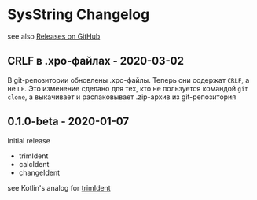# SysString Changelog

see also [Releases on GitHub](https://github.com/mazzy-ax/SysString/releases)

## CRLF в .xpo-файлах - 2020-03-02

В git-репозитории обновлены .xpo-файлы. Теперь они содержат `CRLF`, а не `LF`.
Это изменение сделано для тех, кто не пользуется командой `git clone`, а выкачивает и распаковывает .zip-архив из git-репозитория

## 0.1.0-beta - 2020-01-07

Initial release

* trimIdent
* calcIdent
* changeIdent

see Kotlin's analog for [trimIdent](https://kotlinlang.org/api/latest/jvm/stdlib/kotlin.text/trim-indent.html)
